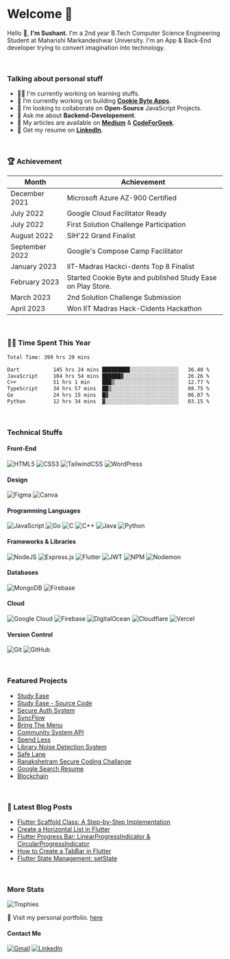 <!-- ![Header](https://raw.githubusercontent.com/sushant102004/sushant102004/main/github-header.png) -->

# Welcome  🤗
Hello 👋, <b>I'm Sushant.</b> I'm a 2nd year B.Tech Computer Science Engineering Student at Maharishi Markandeshwar University. I'm an App & Back-End developer trying to convert imagination into technology. 

<br>

### Talking about personal stuff
<ul>
<li>👨‍💻  I'm currently working on learning stuffs.</li>
<li>🔭 I’m currently working on building <a href="https://play.google.com/store/apps/developer?id=Cookie+Byte+Apps" ><b>Cookie Byte Apps</b></a>.</li>
<li>👯 I’m looking to collaborate on <b>Open-Source</b> JavaScript Projects.</li>
<li>💬 Ask me about <b>Backend-Developement</b>.</li>
<li>📝 My articles are available on <a href = "https://medium.com/@CyberBoySushant"><b>Medium</b></a> & <a href="https://codeforgeek.com/author/sushant/"><b>CodeForGeek</b></a>.</li>
<li>📄 Get my resume on <a href="https://linkedin.com/in/sushant102004"><b>LinkedIn</b></a>.</li>
</ul>

<br>

### 🏆  Achievement
|    Month       |         Achievement                                         |
|----------------|-------------------------------------------------------------|
| December 2021  | Microsoft Azure AZ-900 Certified                            |
| July 2022      | Google Cloud Facilitator Ready                              |
| July 2022      | First Solution Challenge Participation                      |
| August 2022    | SIH'22 Grand Finalist                                       |
| September 2022 | Google's Compose Camp Facilitator                           |
| January  2023  | IIT-Madras Hackci-dents Top 8 Finalist                      |
| February 2023  | Started Cookie Byte and published Study Ease on Play Store. |
| March 2023     | 2nd Solution Challenge Submission                           |
| April 2023     | Won IIT Madras Hack-Cidents Hackathon                       |


<br>


### 👨‍💻 Time Spent This Year
<!--START_SECTION:waka-->

```txt
Total Time: 399 hrs 29 mins

Dart           145 hrs 24 mins █████████░░░░░░░░░░░░░░░░   36.40 %
JavaScript     104 hrs 54 mins ██████▓░░░░░░░░░░░░░░░░░░   26.26 %
C++            51 hrs 1 min    ███▒░░░░░░░░░░░░░░░░░░░░░   12.77 %
TypeScript     34 hrs 57 mins  ██▒░░░░░░░░░░░░░░░░░░░░░░   08.75 %
Go             24 hrs 15 mins  █▓░░░░░░░░░░░░░░░░░░░░░░░   06.07 %
Python         12 hrs 34 mins  ▓░░░░░░░░░░░░░░░░░░░░░░░░   03.15 %
```

<!--END_SECTION:waka-->

<br>


### Technical Stuffs
#### Front-End
![HTML5](https://img.shields.io/badge/html5-%23E34F26.svg?style=for-the-badge&logo=html5&logoColor=white)
![CSS3](https://img.shields.io/badge/css3-%231572B6.svg?style=for-the-badge&logo=css3&logoColor=white)
![TailwindCSS](https://img.shields.io/badge/tailwindcss-%2338B2AC.svg?style=for-the-badge&logo=tailwind-css&logoColor=white)
![WordPress](https://img.shields.io/badge/WordPress-%23117AC9.svg?style=for-the-badge&logo=WordPress&logoColor=white)
  
#### Design
![Figma](https://img.shields.io/badge/figma-%23F24E1E.svg?style=for-the-badge&logo=figma&logoColor=white)
![Canva](https://img.shields.io/badge/Canva-%2300C4CC.svg?style=for-the-badge&logo=Canva&logoColor=white)

#### Programming Languages
![JavaScript](https://img.shields.io/badge/javascript-%23323330.svg?style=for-the-badge&logo=javascript&logoColor=%23F7DF1E)
![Go](https://img.shields.io/badge/go-%2300ADD8.svg?style=for-the-badge&logo=go&logoColor=white)
![C](https://img.shields.io/badge/c-%2300599C.svg?style=for-the-badge&logo=c&logoColor=white)
![C++](https://img.shields.io/badge/c++-%2300599C.svg?style=for-the-badge&logo=c%2B%2B&logoColor=white)
![Java](https://img.shields.io/badge/java-%23ED8B00.svg?style=for-the-badge&logo=java&logoColor=white)
![Python](https://img.shields.io/badge/python-3670A0?style=for-the-badge&logo=python&logoColor=ffdd54)


#### Frameworks & Libraries
![NodeJS](https://img.shields.io/badge/node.js-6DA55F?style=for-the-badge&logo=node.js&logoColor=white)
![Express.js](https://img.shields.io/badge/express.js-%23404d59.svg?style=for-the-badge&logo=express&logoColor=%2361DAFB)
![Flutter](https://img.shields.io/badge/Flutter-%2302569B.svg?style=for-the-badge&logo=Flutter&logoColor=white)
![JWT](https://img.shields.io/badge/JWT-black?style=for-the-badge&logo=JSON%20web%20tokens)
![NPM](https://img.shields.io/badge/NPM-%23CB3837.svg?style=for-the-badge&logo=npm&logoColor=white)
![Nodemon](https://img.shields.io/badge/NODEMON-%23323330.svg?style=for-the-badge&logo=nodemon&logoColor=%BBDEAD)

#### Databases
![MongoDB](https://img.shields.io/badge/MongoDB-%234ea94b.svg?style=for-the-badge&logo=mongodb&logoColor=white)
![Firebase](https://img.shields.io/badge/Firebase-039BE5?style=for-the-badge&logo=Firebase&logoColor=white)

#### Cloud
![Google Cloud](https://img.shields.io/badge/GoogleCloud-%234285F4.svg?style=for-the-badge&logo=google-cloud&logoColor=white)
![Firebase](https://img.shields.io/badge/firebase-%23039BE5.svg?style=for-the-badge&logo=firebase)
![DigitalOcean](https://img.shields.io/badge/DigitalOcean-%230167ff.svg?style=for-the-badge&logo=digitalOcean&logoColor=white)
![Cloudflare](https://img.shields.io/badge/Cloudflare-F38020?style=for-the-badge&logo=Cloudflare&logoColor=white)
![Vercel](https://img.shields.io/badge/vercel-%23000000.svg?style=for-the-badge&logo=vercel&logoColor=white)

#### Version Control
![Git](https://img.shields.io/badge/git-%23F05033.svg?style=for-the-badge&logo=git&logoColor=white)
![GitHub](https://img.shields.io/badge/github-%23121011.svg?style=for-the-badge&logo=github&logoColor=white)

<br>

### Featured Projects
<ul>
<li><a href="https://play.google.com/store/apps/details?id=com.sushant.studyease"> Study Ease</a> </li>
<li><a href="https://github.com/sushant102004/Study-Ease-Open-Source">Study Ease - Source Code</a></li>
<li><a href="https://github.com/sushant102004/Secure-Auth-System"> Secure Auth System</a></li>
<li><a href="https://github.com/sushant102004/SyncFlow">SyncFlow</a></li>
<li><a href="https://github.com/sushant102004/Bring-The-Menu"> Bring The Menu </a></li>
<li><a href="https://github.com/sushant102004/Community-System-The-Internet-Folks"> Community System API</a></li>
<li><a href="https://github.com/sushant102004/Spend-Less">Spend Less </a></li>
<li><a href="https://github.com/sushant102004/Noise-Detection-System"> Library Noise Detection System</a></li>
<li><a href="https://github.com/sushant102004/SafeLane">Safe Lane</a></li>
<li><a href="https://github.com/sushant102004/Ranakshetram-Secure-Coding-Challange">Ranakshetram Secure Coding Challange</a></li>
<li><a href="https://github.com/sushant102004/Google-Search-Resume">Google Search Resume </a></li>
<li><a href="https://github.com/sushant102004/Blockchain-Python">Blockchain </a></li>
</ul>

<br>

### 📔 Latest Blog Posts
<!-- BLOG-POST-LIST:START -->
- [Flutter Scaffold Class: A Step-by-Step Implementation](https://codeforgeek.com/flutter-scaffold-class/)
- [Create a Horizontal List in Flutter](https://codeforgeek.com/horizontal-list-in-flutter/)
- [Flutter Progress Bar: LinearProgressIndicator &amp; CircularProgressIndicator](https://codeforgeek.com/flutter-progress-bar/)
- [How to Create a TabBar in Flutter](https://codeforgeek.com/flutter-tabbar/)
- [Flutter State Management: setState](https://codeforgeek.com/flutter-state-management/)
<!-- BLOG-POST-LIST:END -->


<br>

### More Stats

![Trophies](https://github-profile-trophy.vercel.app/?username=sushant102004&theme=onedark&column=8&margin-w=12&margin-h=15)

🚀 Visit my personal portfolio. [here](https://codewithsushant.me)

#### Contact Me
<a href="mailto:sushant.dhiman9812@gmail.com">![Gmail](https://img.shields.io/badge/Gmail-D14836?style=for-the-badge&logo=gmail&logoColor=white)</a>
<a href="https://linkedin.com/in/sushant102004">![LinkedIn](https://img.shields.io/badge/linkedin-%230077B5.svg?style=for-the-badge&logo=linkedin&logoColor=white)</a>

